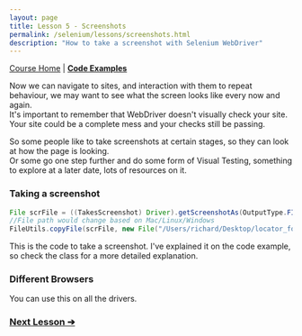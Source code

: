 ```yaml
---
layout: page
title: Lesson 5 - Screenshots
permalink: /selenium/lessons/screenshots.html
description: "How to take a screenshot with Selenium WebDriver"
---
```

[Course Home](../course) \| [**Code Examples**](https://github.com/FriendlyTester/Selenium-WebDriver-Examples/blob/master/java/src/test/java/lessons/E_Screenshots.java)

Now we can navigate to sites, and interaction with them to repeat behaviour, we may want to see what the screen looks like every now and again.  
It's important to remember that WebDriver doesn't visually check your site. Your site could be a complete mess and your checks still be passing.

So some people like to take screenshots at certain stages, so they can look at how the page is looking.  
Or some go one step further and do some form of Visual Testing, something to explore at a later date, lots of resources on it.

### Taking a screenshot
```java
File scrFile = ((TakesScreenshot) Driver).getScreenshotAs(OutputType.FILE);
//File path would change based on Mac/Linux/Windows
FileUtils.copyFile(scrFile, new File("/Users/richard/Desktop/locator_form.jpg"));
```
This is the code to take a screenshot. I've explained it on the code example, so check the class for a more detailed explanation.

### Different Browsers
You can use this on all the drivers.

### [Next Lesson &#10132;](../lessons/selectelement)